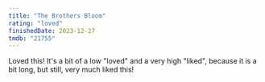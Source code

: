 ```yaml
---
title: "The Brothers Bloom"
rating: "loved"
finishedDate: 2023-12-27
tmdb: "21755"
---
```


Loved this! It's a bit of a low "loved" and a very high "liked", because it is a bit long, but still, very much liked this!
